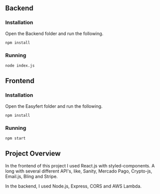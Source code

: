 
## Backend
### Installation
Open the Backend folder and run the following.
```
npm install
```
### Running
```
node index.js
```
## Frontend
### Installation
Open the Easyfert folder and run the following.
```
npm install
```
### Running
```
npm start
```
## Project Overview
In the frontend of this project I used React.js with styled-components. A long with several different API's, like, Sanity, Mercado Pago, Crypto-js, Email.js, Bling and Stripe.

In the backend, I used Node.js, Express, CORS and AWS Lambda.